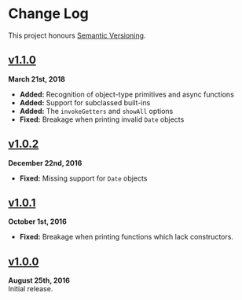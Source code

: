 Change Log
==========

This project honours [Semantic Versioning](http://semver.org/).


[v1.1.0]
------------------------------------------------------------------------
**March 21st, 2018**  
* **Added:** Recognition of object-type primitives and async functions
* **Added:** Support for subclassed built-ins
* **Added:** The `invokeGetters` and `showAll` options
* **Fixed:** Breakage when printing invalid `Date` objects


[v1.0.2]
------------------------------------------------------------------------
**December 22nd, 2016**  
* **Fixed:** Missing support for `Date` objects


[v1.0.1]
------------------------------------------------------------------------
**October 1st, 2016**  
* **Fixed:** Breakage when printing functions which lack constructors.


[v1.0.0]
------------------------------------------------------------------------
**August 25th, 2016**  
Initial release.


[Referenced links]:_____________________________________________________
[Unpublished]: ../../compare/v1.1.0...HEAD
[v1.1.0]: https://github.com/Alhadis/Print/releases/tag/v1.1.0
[v1.0.2]: https://github.com/Alhadis/Print/releases/tag/v1.0.2
[v1.0.1]: https://github.com/Alhadis/Print/releases/tag/v1.0.1
[v1.0.0]: https://github.com/Alhadis/Print/releases/tag/v1.0.0

